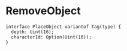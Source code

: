 # RemoveObject

```
interface PlaceObject variantof Tag(type) {
  depth: Uint(16);
  characterId: Option(Uint(16));
}
```
